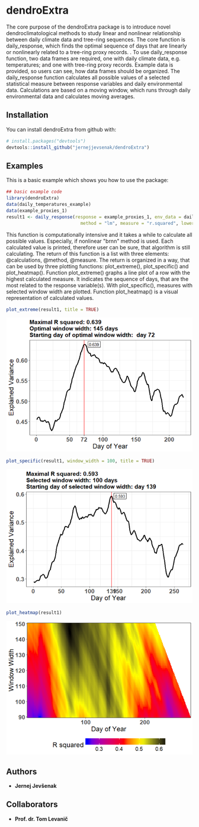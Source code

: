 
<!-- README.md is generated from README.Rmd. Please edit that file -->
dendroExtra
===========

The core purpose of the dendroExtra package is to introduce novel dendroclimatological methods to study linear and nonlinear relationship between daily climate data and tree-ring sequences. The core function is daily\_response, which finds the optimal sequence of days that are linearly or nonlinearly related to a tree-ring proxy records. . To use daily\_response function, two data frames are required, one with daily climate data, e.g. temperatures; and one with tree-ring proxy records. Example data is provided, so users can see, how data frames should be organized. The daily\_response function calculates all possible values of a selected statistical measure between response variables and daily environmental data. Calculations are based on a moving window, which runs through daily environmental data and calculates moving averages.

Installation
------------

You can install dendroExtra from github with:

``` r
# install.packages("devtools")
devtools::install_github("jernejjevsenak/dendroExtra")
```

Examples
--------

This is a basic example which shows you how to use the package:

``` r
## basic example code
library(dendroExtra)
data(daily_temperatures_example) 
data(example_proxies_1)
result1 <- daily_response(response = example_proxies_1, env_data = daily_temperatures_example, 
                            method = "lm", measure = "r.squared", lower_limit = 90, upper_limit = 150)
```

This function is computationally intensive and it takes a while to calculate all possible values. Especially, if nonlinear "brnn" method is used. Each calculated value is printed, therefore user can be sure, that algorithm is still calculating. The return of this function is a list with three elements: @calculations, @method, @measure. The return is organized in a way, that can be used by three plotting functions: plot\_extreme(), plot\_specific() and plot\_heatmap(). Function plot\_extreme() graphs a line plot of a row with the highest calculated measure. It indicates the sequence of days, that are the most related to the response variable(s). With plot\_specific(), measures with selected window width are plotted. Function plot\_heatmap() is a visual representation of calculated values.

``` r
plot_extreme(result1, title = TRUE)
```

![](README-plot%20examples-1.png)

``` r
plot_specific(result1, window_width = 100, title = TRUE)
```

![](README-plot%20examples-2.png)

``` r
plot_heatmap(result1)
```

![](README-plot%20examples-3.png)

Authors
-------

-   **Jernej Jevšenak**

Collaborators
-------------

-   **Prof. dr. Tom Levanič**

